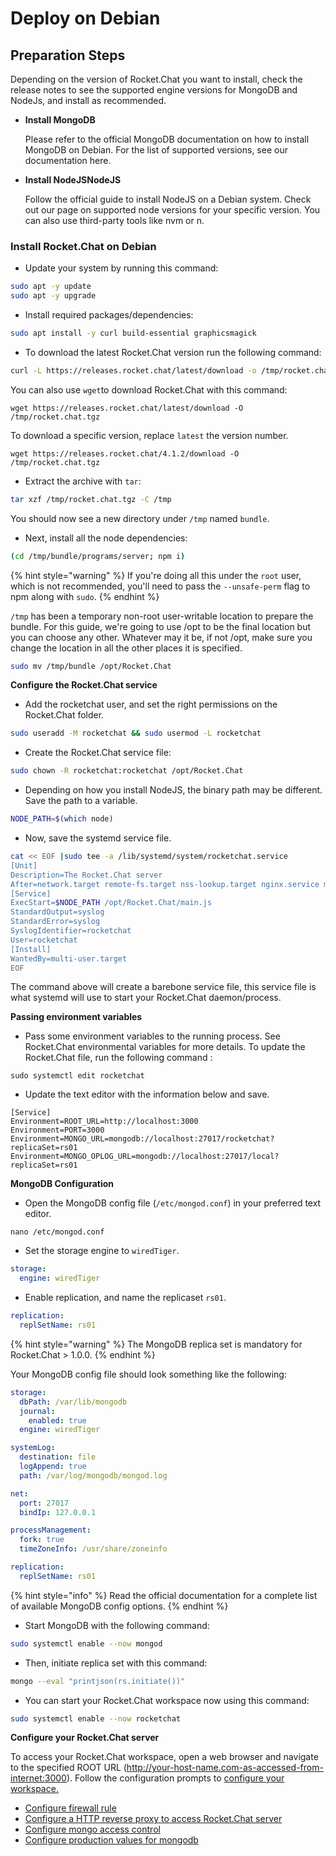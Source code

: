 # Deploy on Debian

## Preparation Steps

Depending on the version of Rocket.Chat you want to install, check the release notes to see the supported engine versions for MongoDB and NodeJs, and install as recommended.&#x20;

*   **Install MongoDB**

    Please refer to the official MongoDB documentation on how to install MongoDB on Debian. For the list of supported versions, see our documentation here.
*   **Install NodeJSNodeJS**

    Follow the official guide to install NodeJS on a Debian system. Check out our page on supported node versions for your specific version. You can also use third-party tools like nvm or n.

### Install Rocket.Chat on Debian

* Update your system by running this command:

```bash
sudo apt -y update
sudo apt -y upgrade
```

* Install required packages/dependencies:

```bash
sudo apt install -y curl build-essential graphicsmagick
```

* To download the latest Rocket.Chat version run the following command:

```bash
curl -L https://releases.rocket.chat/latest/download -o /tmp/rocket.chat.tgz
```

You can also use `wget`to download Rocket.Chat with this command:

```
wget https://releases.rocket.chat/latest/download -O /tmp/rocket.chat.tgz
```

To download a specific version, replace  `latest` the version number.

```
wget https://releases.rocket.chat/4.1.2/download -O /tmp/rocket.chat.tgz
```

* Extract the archive with `tar`:

```bash
tar xzf /tmp/rocket.chat.tgz -C /tmp
```

You should now see a new directory under `/tmp` named `bundle`.

* Next, install all the node dependencies:

```bash
(cd /tmp/bundle/programs/server; npm i)
```

{% hint style="warning" %}
If you're doing all this under the `root` user, which is not recommended, you'll need to pass the `--unsafe-perm` flag to npm along with `sudo`.
{% endhint %}

`/tmp` has been a temporary non-root user-writable location to prepare the bundle. For this guide, we're going to use /opt to be the final location but you can choose any other. Whatever may it be, if not /opt, make sure you change the location in all the other places it is specified.

```bash
sudo mv /tmp/bundle /opt/Rocket.Chat
```

**Configure the Rocket.Chat service**

* Add the rocketchat user, and set the right permissions on the Rocket.Chat folder.

```bash
sudo useradd -M rocketchat && sudo usermod -L rocketchat
```

* Create the Rocket.Chat service file:

```bash
sudo chown -R rocketchat:rocketchat /opt/Rocket.Chat
```

* Depending on how you install NodeJS, the binary path may be different. Save the path to a variable.

```bash
NODE_PATH=$(which node)
```

* Now, save the systemd service file.

```bash
cat << EOF |sudo tee -a /lib/systemd/system/rocketchat.service
[Unit]
Description=The Rocket.Chat server
After=network.target remote-fs.target nss-lookup.target nginx.service mongod.service
[Service]
ExecStart=$NODE_PATH /opt/Rocket.Chat/main.js
StandardOutput=syslog
StandardError=syslog
SyslogIdentifier=rocketchat
User=rocketchat
[Install]
WantedBy=multi-user.target
EOF
```

The command above will create a barebone service file, this service file is what systemd will use to start your Rocket.Chat daemon/process.

**Passing environment variables**

* Pass some environment variables to the running process. See  Rocket.Chat environmental variables for more details. To update the Rocket.Chat file, run the following command :

```
sudo systemctl edit rocketchat
```

* Update the text editor with the information below and save.

```
[Service]
Environment=ROOT_URL=http://localhost:3000
Environment=PORT=3000
Environment=MONGO_URL=mongodb://localhost:27017/rocketchat?replicaSet=rs01
Environment=MONGO_OPLOG_URL=mongodb://localhost:27017/local?replicaSet=rs01
```

**MongoDB Configuration**

* Open the MongoDB config file (`/etc/mongod.conf`) in your preferred text editor.&#x20;

```
nano /etc/mongod.conf
```

* Set the storage engine to `wiredTiger`.

```yaml
storage:
  engine: wiredTiger
```

* Enable replication, and name the replicaset `rs01`.

```yaml
replication:
  replSetName: rs01
```

{% hint style="warning" %}
The MongoDB replica set is mandatory for Rocket.Chat > 1.0.0.
{% endhint %}

Your MongoDB config file should look something like the following:

```yaml
storage:
  dbPath: /var/lib/mongodb
  journal:
    enabled: true
  engine: wiredTiger

systemLog:
  destination: file
  logAppend: true
  path: /var/log/mongodb/mongod.log

net:
  port: 27017
  bindIp: 127.0.0.1

processManagement:
  fork: true
  timeZoneInfo: /usr/share/zoneinfo

replication:
  replSetName: rs01
```

{% hint style="info" %}
Read the official documentation for a complete list of available MongoDB config options.
{% endhint %}

* Start MongoDB with the following command:

```bash
sudo systemctl enable --now mongod
```

* Then, initiate  replica set with this command:

```bash
mongo --eval "printjson(rs.initiate())"
```

* You can start your Rocket.Chat workspace now using this command:

```bash
sudo systemctl enable --now rocketchat
```

**Configure your Rocket.Chat server**

To access your Rocket.Chat workspace, open a web browser and navigate to the specified ROOT URL (http://your-host-name.com-as-accessed-from-internet:3000). Follow the configuration prompts to [configure your workspace.](https://docs.rocket.chat/setup-and-configure/accessing-your-workspace/rocket.chat-setup-wizard#setup-wizard)

* [Configure firewall rule](../../../setup-and-configure/rocket.chat-environment-configuration/optional-configurations.md)
* [Configure a HTTP reverse proxy to access Rocket.Chat server](../../../setup-and-configure/rocket.chat-environment-configuration/configuring-ssl-reverse-proxy.md)
* [Configure mongo access control](../../../setup-and-configure/rocket.chat-environment-configuration/mongodb-configuration/mongodb-uri-authentication.md)
* [Configure production values for mongodb](../../../setup-and-configure/rocket.chat-environment-configuration/mongodb-configuration/mongo-options.md)
